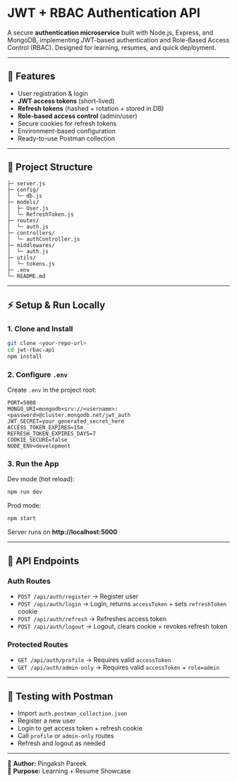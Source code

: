 # JWT + RBAC Authentication API

A secure **authentication microservice** built with Node.js, Express, and MongoDB, implementing JWT-based authentication and Role-Based Access Control (RBAC). Designed for learning, resumes, and quick deployment.

---

## 🚀 Features
- User registration & login
- **JWT access tokens** (short-lived)
- **Refresh tokens** (hashed + rotation + stored in DB)
- **Role-based access control** (admin/user)
- Secure cookies for refresh tokens
- Environment-based configuration
- Ready-to-use Postman collection
---

## 📂 Project Structure
```
├─ server.js
├─ config/
│  └─ db.js
├─ models/
│  ├─ User.js
│  └─ RefreshToken.js
├─ routes/
│  └─ auth.js
├─ controllers/
│  └─ authController.js
├─ middlewares/
│  └─ auth.js
├─ utils/
│  └─ tokens.js
├─ .env
└─ README.md
```

---

## ⚡ Setup & Run Locally

### 1. Clone and Install
```bash
git clone <your-repo-url>
cd jwt-rbac-api
npm install
```

### 2. Configure `.env`
Create `.env` in the project root:
```env
PORT=5000
MONGO_URI=mongodb+srv://<username>:<password>@cluster.mongodb.net/jwt_auth
JWT_SECRET=your_generated_secret_here
ACCESS_TOKEN_EXPIRES=15m
REFRESH_TOKEN_EXPIRES_DAYS=7
COOKIE_SECURE=false
NODE_ENV=development
```

### 3. Run the App
Dev mode (hot reload):
```bash
npm run dev
```
Prod mode:
```bash
npm start
```

Server runs on **http://localhost:5000**

---

## 🔑 API Endpoints

### Auth Routes
- `POST /api/auth/register` → Register user
- `POST /api/auth/login` → Login, returns `accessToken` + sets `refreshToken` cookie
- `POST /api/auth/refresh` → Refreshes access token
- `POST /api/auth/logout` → Logout, clears cookie + revokes refresh token

### Protected Routes
- `GET /api/auth/profile` → Requires valid `accessToken`
- `GET /api/auth/admin-only` → Requires valid `accessToken` + `role=admin`

---

## 🧪 Testing with Postman
- Import `auth.postman_collection.json`
- Register a new user
- Login to get access token + refresh cookie
- Call `profile` or `admin-only` routes
- Refresh and logout as needed

---

📌 **Author:** Pingaksh Pareek  
📌 **Purpose:** Learning + Resume Showcase
